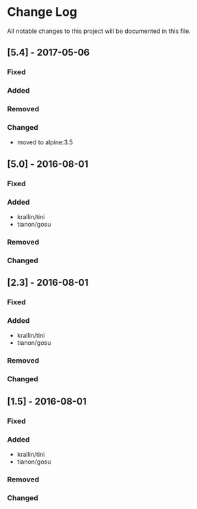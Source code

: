 Change Log
==========

All notable changes to this project will be documented in this file.

[5.4] - 2017-05-06
------------------

### Fixed

### Added

### Removed

### Changed

- moved to alpine:3.5

[5.0] - 2016-08-01
------------------

### Fixed

### Added

-	krallin/tini
-	tianon/gosu

### Removed

### Changed

[2.3] - 2016-08-01
------------------

### Fixed

### Added

-	krallin/tini
-	tianon/gosu

### Removed

### Changed

[1.5] - 2016-08-01
------------------

### Fixed

### Added

-	krallin/tini
-	tianon/gosu

### Removed

### Changed
